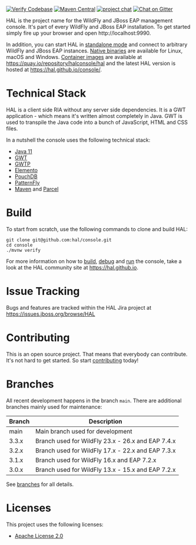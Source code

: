 [![Verify Codebase](https://github.com/hal/console/actions/workflows/verify.yml/badge.svg)](https://github.com/hal/console/actions/workflows/verify.yml) [![Maven Central](https://img.shields.io/maven-central/v/org.jboss.hal/hal-console)](https://search.maven.org/search?q=g:org.jboss.hal) [![project chat](https://img.shields.io/badge/zulip-join_chat-brightgreen.svg)](https://wildfly.zulipchat.com/#narrow/stream/174373-hal) [![Chat on Gitter](https://badges.gitter.im/hal/console.svg)](https://gitter.im/hal/console)

HAL is the project name for the WildFly and JBoss EAP management console. It's part of every WildFly and JBoss EAP installation. To get started simply fire up your browser and open http://localhost:9990.

In addition, you can start HAL in [standalone mode](https://hal.github.io/documentation/get-started/#standalone-mode) and connect to arbitrary WildFly and JBoss EAP instances. [Native binaries](https://hal.github.io/documentation/get-started/#native-binary) are available for Linux, macOS and Windows. [Container images](https://hal.github.io/documentation/get-started/#container) are available at https://quay.io/repository/halconsole/hal and the latest HAL version is hosted at https://hal.github.io/console/.  

# Technical Stack

HAL is a client side RIA without any server side dependencies. It is a GWT application - which means it's written almost completely in Java. GWT is used to transpile the Java code into a bunch of JavaScript, HTML and CSS files.

In a nutshell the console uses the following technical stack:

- [Java 11](https://jdk.java.net/java-se-ri/11)
- [GWT](https://www.gwtproject.org/)
- [GWTP](https://github.com/ArcBees/GWTP)
- [Elemento](https://github.com/hal/elemento)
- [PouchDB](https://pouchdb.com/)
- [PatternFly](https://www.patternfly.org/)
- [Maven](https://maven.apache.org/) and [Parcel](https://parceljs.org/) 

# Build

To start from scratch, use the following commands to clone and build HAL:

```shell
git clone git@github.com:hal/console.git
cd console
./mvnw verify
```

For more information on how to [build](https://hal.github.io/development/build-run/#build), [debug](https://hal.github.io/development/build-run/#debug) and [run](https://hal.github.io/documentation/get-started/) the console, take a look at the HAL community site at https://hal.github.io.

# Issue Tracking

Bugs and features are tracked within the HAL Jira project at https://issues.jboss.org/browse/HAL

# Contributing

This is an open source project. That means that everybody can contribute. It's not hard to get started. So start [contributing](CONTRIBUTING.md) today!

# Branches

All recent development happens in the branch `main`. There are additional branches mainly used for maintenance:

| Branch | Description                                       |
|--------|---------------------------------------------------|
| main   | Main branch used for development                  |
| 3.3.x  | Branch used for WildFly 23.x - 26.x and EAP 7.4.x |
| 3.2.x  | Branch used for WildFly 17.x - 22.x and EAP 7.3.x |
| 3.1.x  | Branch used for WildFly 16.x and EAP 7.2.x        |
| 3.0.x  | Branch used for WildFly 13.x - 15.x and EAP 7.2.x |

See [branches](https://hal.github.io/development/branches/) for all details. 

# Licenses

This project uses the following licenses:

* [Apache License 2.0](https://repository.jboss.org/licenses/apache-2.0.txt)

